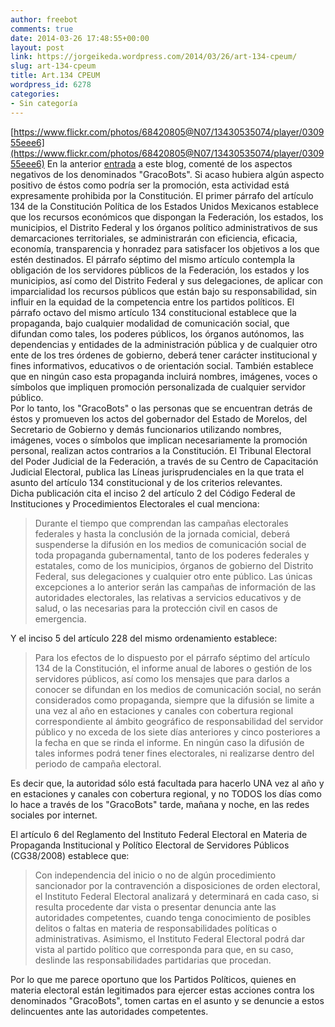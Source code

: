 ```yaml
---
author: freebot
comments: true
date: 2014-03-26 17:48:55+00:00
layout: post
link: https://jorgeikeda.wordpress.com/2014/03/26/art-134-cpeum/
slug: art-134-cpeum
title: Art.134 CPEUM
wordpress_id: 6278
categories:
- Sin categoría
---
```


[https://www.flickr.com/photos/68420805@N07/13430535074/player/030955eee6](https://www.flickr.com/photos/68420805@N07/13430535074/player/030955eee6)
En la anterior [entrada](http://www.jorgeikeda.com/wordpress/?p=5697) a este blog, comenté de los aspectos negativos de los denominados "GracoBots". Si acaso hubiera algún aspecto positivo de éstos como podría ser la promoción, esta actividad está expresamente prohibida por la Constitución. 
El primer párrafo del artículo 134 de la Constitución Política de los Estados Unidos Mexicanos establece que los recursos económicos que dispongan la Federación, los estados, los municipios, el Distrito Federal y los órganos político administrativos de sus demarcaciones territoriales, se administrarán con eficiencia, eficacia, economía, transparencia y honradez para satisfacer los objetivos a los que estén destinados. 
El párrafo séptimo del mismo artículo contempla la obligación de los servidores públicos de la Federación, los estados y los municipios, así como del Distrito Federal y sus delegaciones, de aplicar con imparcialidad los recursos públicos que están bajo su responsabilidad, sin influir en la equidad de la competencia entre los partidos políticos. 
El párrafo octavo del mismo artículo 134 constitucional establece que la propaganda, bajo cualquier modalidad de comunicación social, que difundan como tales, los poderes públicos, los órganos autónomos, las dependencias y entidades de la administración pública y de cualquier otro ente de los tres órdenes de gobierno, deberá tener carácter institucional y fines informativos, educativos o de orientación social. También establece que en ningún caso esta propaganda incluirá nombres, imágenes, voces o símbolos que impliquen promoción personalizada de cualquier servidor público.  
Por lo tanto, los "GracoBots" o las personas que se encuentran detrás de éstos y promueven los actos del gobernador del Estado de Morelos, del Secretario de Gobierno y demás funcionarios utilizando nombres, imágenes, voces o símbolos que implican necesariamente la promoción personal, realizan actos contrarios a la Constitución.
El Tribunal Electoral del Poder Judicial de la Federación, a través de su Centro de Capacitación Judicial Electoral, publica las Líneas jurisprudenciales en la que trata el asunto del artículo 134 constitucional y de los criterios relevantes.  
Dicha publicación cita el inciso 2 del artículo 2 del Código Federal de Instituciones y Procedimientos Electorales el cual menciona: 




<blockquote>
Durante el tiempo que comprendan las campañas electorales federales y hasta la conclusión de la jornada comicial, deberá suspenderse la difusión en los medios de comunicación social de toda propaganda gubernamental, tanto de los poderes federales y estatales, como de los municipios, órganos de gobierno del Distrito Federal, sus delegaciones y cualquier otro ente público. Las únicas excepciones a lo anterior serán las campañas de información de las autoridades electorales, las relativas a servicios educativos y de salud, o las necesarias para la protección civil en casos de emergencia. 
</blockquote>



Y el inciso 5 del artículo 228 del mismo ordenamiento establece:





<blockquote>
Para los efectos de lo dispuesto por el párrafo séptimo del artículo 134 de la Constitución, el informe anual de labores o gestión de los servidores públicos, así como los mensajes que para darlos a conocer se difundan en los medios de comunicación social, no serán considerados como propaganda, siempre que la difusión se limite a una vez al año en estaciones y canales con cobertura regional correspondiente al ámbito geográfico de responsabilidad del servidor público y no exceda de los siete días anteriores y cinco posteriores a la fecha en que se rinda el informe. En ningún caso la difusión de tales informes podrá tener fines electorales, ni realizarse dentro del periodo de campaña electoral. </blockquote>



Es decir que, la autoridad sólo está facultada para hacerlo UNA vez al año y en estaciones y canales con cobertura regional, y no TODOS los días como lo hace a través de los "GracoBots" tarde, mañana y noche, en las redes sociales por internet.

El artículo 6 del Reglamento del Instituto Federal Electoral en Materia de Propaganda Institucional y Político Electoral de Servidores Públicos (CG38/2008) establece que:
 




<blockquote>
Con independencia del inicio o no de algún procedimiento sancionador por la contravención a disposiciones de orden electoral, el Instituto Federal Electoral analizará y determinará en cada caso, si resulta procedente dar vista o presentar denuncia ante las autoridades competentes, cuando tenga conocimiento de posibles delitos o faltas en materia de responsabilidades políticas o administrativas. 
 Asimismo, el Instituto Federal Electoral podrá dar vista al partido político que corresponda para que, en su 
caso, deslinde las responsabilidades partidarias que procedan. </blockquote>



Por lo que me parece oportuno que los Partidos Políticos, quienes en materia electoral están legitimados para ejercer estas acciones contra los denominados "GracoBots", tomen cartas en el asunto y se denuncie  a estos delincuentes ante las autoridades competentes. 


